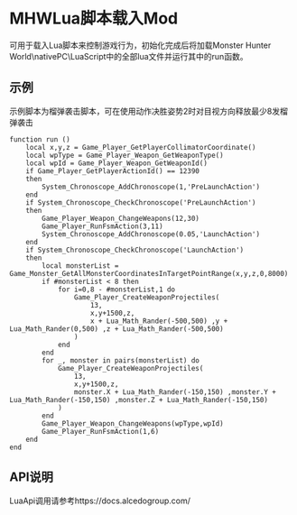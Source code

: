 # MHWLua脚本载入Mod

可用于载入Lua脚本来控制游戏行为，初始化完成后将加载Monster Hunter World\nativePC\LuaScript中的全部lua文件并运行其中的run函数。

## 示例

示例脚本为榴弹袭击脚本，可在使用动作决胜姿势2时对目视方向释放最少8发榴弹袭击

    function run ()
		local x,y,z = Game_Player_GetPlayerCollimatorCoordinate()
		local wpType = Game_Player_Weapon_GetWeaponType()
		local wpId = Game_Player_Weapon_GetWeaponId()
		if Game_Player_GetPlayerActionId() == 12390
		then
			System_Chronoscope_AddChronoscope(1,'PreLaunchAction')
		end
		if System_Chronoscope_CheckChronoscope('PreLaunchAction')
		then
			Game_Player_Weapon_ChangeWeapons(12,30)
			Game_Player_RunFsmAction(3,11)
			System_Chronoscope_AddChronoscope(0.05,'LaunchAction')
		end
		if System_Chronoscope_CheckChronoscope('LaunchAction')
		then
			local monsterList = Game_Monster_GetAllMonsterCoordinatesInTargetPointRange(x,y,z,0,8000)
			if #monsterList < 8 then
				for i=0,8 - #monsterList,1 do
					Game_Player_CreateWeaponProjectiles(
						13,
						x,y+1500,z,
						x + Lua_Math_Rander(-500,500) ,y + Lua_Math_Rander(0,500) ,z + Lua_Math_Rander(-500,500)
					)
				end
			end
			for _, monster in pairs(monsterList) do
				Game_Player_CreateWeaponProjectiles(
					13,
					x,y+1500,z,
					monster.X + Lua_Math_Rander(-150,150) ,monster.Y + Lua_Math_Rander(-150,150) ,monster.Z + Lua_Math_Rander(-150,150)
				)
			end
			Game_Player_Weapon_ChangeWeapons(wpType,wpId)
			Game_Player_RunFsmAction(1,6)
		end
	end

## API说明
LuaApi调用请参考https://docs.alcedogroup.com/
